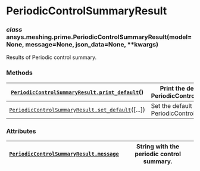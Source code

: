 <!-- vale off -->

# PeriodicControlSummaryResult

### *class* ansys.meshing.prime.PeriodicControlSummaryResult(model=None, message=None, json_data=None, \*\*kwargs)

Results of Periodic control summary.

<!-- !! processed by numpydoc !! -->

### Methods

| [`PeriodicControlSummaryResult.print_default`](ansys.meshing.prime.PeriodicControlSummaryResult.print_default.md#ansys.meshing.prime.PeriodicControlSummaryResult.print_default)()   | Print the default values of PeriodicControlSummaryResult.   |
|--------------------------------------------------------------------------------------------------------------------------------------------------------------------------------------|-------------------------------------------------------------|
| [`PeriodicControlSummaryResult.set_default`](ansys.meshing.prime.PeriodicControlSummaryResult.set_default.md#ansys.meshing.prime.PeriodicControlSummaryResult.set_default)([...])    | Set the default values of PeriodicControlSummaryResult.     |

### Attributes

| [`PeriodicControlSummaryResult.message`](ansys.meshing.prime.PeriodicControlSummaryResult.message.md#ansys.meshing.prime.PeriodicControlSummaryResult.message)   | String with the periodic control summary.   |
|------------------------------------------------------------------------------------------------------------------------------------------------------------------|---------------------------------------------|
<!-- vale on -->
